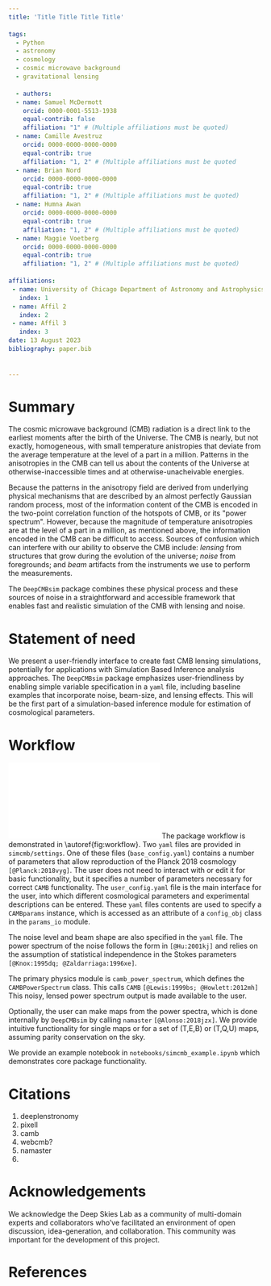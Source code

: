 ```yaml
---
title: 'Title Title Title Title'

tags:
  - Python
  - astronomy
  - cosmology
  - cosmic microwave background
  - gravitational lensing

  - authors:
  - name: Samuel McDermott
    orcid: 0000-0001-5513-1938
    equal-contrib: false
    affiliation: "1" # (Multiple affiliations must be quoted)
  - name: Camille Avestruz
    orcid: 0000-0000-0000-0000
    equal-contrib: true
    affiliation: "1, 2" # (Multiple affiliations must be quoted
  - name: Brian Nord
    orcid: 0000-0000-0000-0000
    equal-contrib: true
    affiliation: "1, 2" # (Multiple affiliations must be quoted)
  - name: Humna Awan
    orcid: 0000-0000-0000-0000
    equal-contrib: true
    affiliation: "1, 2" # (Multiple affiliations must be quoted)
  - name: Maggie Voetberg
    orcid: 0000-0000-0000-0000
    equal-contrib: true
    affiliation: "1, 2" # (Multiple affiliations must be quoted)

affiliations:
 - name: University of Chicago Department of Astronomy and Astrophysics
   index: 1
 - name: Affil 2
   index: 2
 - name: Affil 3
   index: 3
date: 13 August 2023
bibliography: paper.bib


---
```


[//]: # (based on: https://joss.theoj.org/papers/10.21105/joss.00388)

# Summary

[//]: # (1. Cosmic microwave background and lensing)
[//]: # (2. CAMB)
[//]: # (3. Fast, so that it can make lots and lots at multiple levels of fidelity.)
[//]: # (4. Useful for computational experiments with machine learning and SBI)
[//]: # (5. We create a simple interface for building simulations around camb and namaster.)

The cosmic microwave background (CMB) radiation is a direct link to the earliest moments after the birth of the Universe.
The CMB is nearly, but not exactly, homogeneous, with small temperature anistropies that deviate from the average temperature at the level of a part in a million.
Patterns in the anisotropies in the CMB can tell us about the contents of the Universe at otherwise-inaccessible times and at otherwise-unacheivable energies.

Because the patterns in the anisotropy field are derived from underlying physical mechanisms that are described by an almost perfectly Gaussian random process, most of the information content of the CMB is encoded in the two-point correlation function of the hotspots of CMB, or its "power spectrum".
However, because the magnitude of temperature anisotropies are at the level of a part in a million, as mentioned above, the information encoded in the CMB can be difficult to access.
Sources of confusion which can interfere with our ability to observe the CMB include: _lensing_ from structures that grow during the evolution of the universe; _noise_ from foregrounds; and _beam_ artifacts from the instruments we use to perform the measurements.

The `DeepCMBsim` package combines these physical process and these sources of noise in a straightforward and accessible framework that enables fast and realistic simulation of the CMB with lensing and noise.


# Statement of need

[//]: # (1. Most CMB lensing simulators are not use-friendly and don't easily )
[//]: # (2. needed to study B-modes and the effects of additional physics, like different kinds of noise)
[//]: # (3. a bridge to more complex simulations and provides a benchmark for those more high-fidelity simulations)
[//]: # (4. How does this compare in middle level of detail with pixell and others)

We present a user-friendly interface to create fast CMB lensing simulations, potentially for applications with Simulation Based Inference analysis approaches.
The `DeepCMBsim` package emphasizes user-friendliness by enabling simple variable specification in a `yaml` file, including baseline examples that incorporate noise, beam-size, and lensing effects.
This will be the first part of a simulation-based inference module for estimation of cosmological parameters.

# Workflow

![Example workflow for the `DeepCMBsim` package.\label{fig:workflow}](ex_workflow.pdf)
The package workflow is demonstrated in \autoref{fig:workflow}. Two `yaml` files are provided in `simcmb/settings`.
One of these files (`base_config.yaml`) contains a number of parameters that allow reproduction of the Planck 2018 cosmology `[@Planck:2018vyg]`.
The user does not need to interact with or edit it for basic functionality, but it specifies a number of parameters necessary for correct `CAMB` functionality.
The `user_config.yaml` file is the main interface for the user, into which different cosmological parameters and experimental descriptions can be entered.
These `yaml` files contents are used to specify a `CAMBparams` instance, which is accessed as an attribute of a `config_obj` class in the `params_io` module.

The noise level and beam shape are also specified in the `yaml` file.
The power spectrum of the noise follows the form in `[@Hu:2001kj]` and relies on the assumption of statistical independence in the Stokes parameters `[@Knox:1995dq; @Zaldarriaga:1996xe]`.

The primary physics module is `camb_power_spectrum`, which defines the `CAMBPowerSpectrum` class.
This calls `CAMB` `[@Lewis:1999bs; @Howlett:2012mh]`
This noisy, lensed power spectrum output is made available to the user.

Optionally, the user can make maps from the power spectra, which is done internally by `DeepCMBsim` by calling `namaster` `[@Alonso:2018jzx]`.
We provide intuitive functionality for single maps or for a set of (T,E,B) or (T,Q,U) maps, assuming parity conservation on the sky.

We provide an example notebook in `notebooks/simcmb_example.ipynb` which demonstrates core package functionality.


# Citations
1. deeplenstronomy
2. pixell
3. camb
4. webcmb?
5. namaster
6. 

# Acknowledgements

We acknowledge the Deep Skies Lab as a community of multi-domain experts and collaborators who’ve facilitated an environment of open discussion, idea-generation, and collaboration. This community was important for the development of this project.

# References
